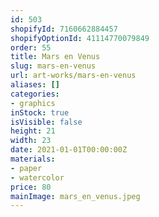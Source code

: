 ```yaml
---
id: 503
shopifyId: 7160662884457
shopifyOptionId: 41114770079849
order: 55
title: Mars en Venus
slug: mars-en-venus
url: art-works/mars-en-venus
aliases: []
categories:
- graphics
inStock: true
isVisible: false
height: 21
width: 23
date: 2021-01-01T00:00:00Z
materials:
- paper
- watercolor
price: 80
mainImage: mars_en_venus.jpeg
---
```

